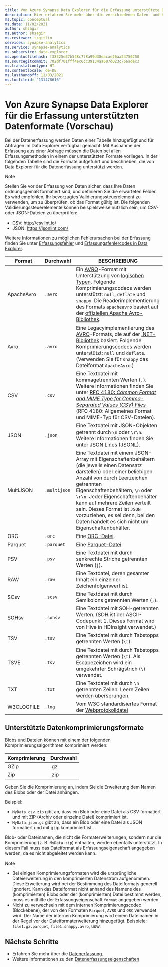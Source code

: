 ```yaml
---
title: Von Azure Synapse Data Explorer für die Erfassung unterstützte Datenformate.
description: Hier erfahren Sie mehr über die verschiedenen Daten- und Komprimierungsformate, die von Azure Synapse Data Explorer für die Erfassung unterstützt werden.
ms.topic: conceptual
ms.date: 11/02/2021
author: shsagir
ms.author: shsagir
ms.reviewer: tzgitlin
services: synapse-analytics
ms.service: synapse-analytics
ms.subservice: data-explorer
ms.openlocfilehash: f38325e37b548c7f8a99d38eacae26aa24756250
ms.sourcegitcommit: 702df701fff4ec6cc39134aa607d023c766adec3
ms.translationtype: HT
ms.contentlocale: de-DE
ms.lasthandoff: 11/03/2021
ms.locfileid: "131478616"
---
```

# <a name="data-formats-supported-by-azure-synapse-data-explorer-for-ingestion-preview"></a>Von Azure Synapse Data Explorer für die Erfassung unterstützten Datenformate (Vorschau)

Bei der Datenerfassung werden Daten einer Tabelle hinzugefügt und für Abfragen im Data Explorer verfügbar gemacht. Mit Ausnahme der Erfassung aus einer Abfrage müssen die Daten bei allen Erfassungsmethoden in einem der unterstützten Formate vorliegen. In der folgenden Tabelle sind die Formate aufgeführt und beschrieben, die von Data Explorer für die Datenerfassung unterstützt werden.

> [!NOTE]
> Stellen Sie vor der Erfassung von Daten sicher, dass Ihre Daten ordnungsgemäß formatiert sind, und definieren Sie die erwarteten Felder. Es wird empfohlen, Ihr bevorzugtes Validierungssteuerelement zu verwenden, um zu überprüfen, ob das Format gültig ist. Die folgenden Validierungssteuerelemente können beispielsweise nützlich sein, um CSV- oder JSON-Dateien zu überprüfen:
>
> * CSV: http://csvlint.io/
> * JSON: https://jsonlint.com/
>
> Weitere Informationen zu möglichen Fehlerursachen bei der Erfassung finden Sie unter [Erfassungsfehler](/azure/data-explorer/kusto/management/ingestionfailures?context=/azure/synapse-analytics/context/context) und [Erfassungsfehlercodes in Data Explorer](/azure/data-explorer/error-codes?context=/azure/synapse-analytics/context/context).

|Format   |Durchwahl   |BESCHREIBUNG|
|---------|------------|-----------|
|ApacheAvro|`.avro`    |Ein [AVRO](https://avro.apache.org/docs/current/)-Format mit Unterstützung von [logischen Typen](https://avro.apache.org/docs/current/spec.html#Logical+Types). Folgende Komprimierungscodecs werden unterstützt: `null`, `deflate` und `snappy`. Die Readerimplementierung des Formats `apacheavro` basiert auf der [offiziellen Apache Avro-Bibliothek](https://github.com/apache/avro).|
|Avro     |`.avro`     |Eine Legacyimplementierung des [AVRO](https://avro.apache.org/docs/current/)-Formats, die auf der [.NET-Bibliothek](https://www.nuget.org/packages/Microsoft.Hadoop.Avro) basiert. Folgende Komprimierungscodecs werden unterstützt: `null` und `deflate`. (Verwenden Sie für `snappy` das Dateiformat `ApacheAvro`.)|
|CSV      |`.csv`      |Eine Textdatei mit kommagetrennten Werten (`,`). Weitere Informationen finden Sie unter [RFC 4180: _Common Format and MIME Type for Comma-Separated Values (CSV) Files_](https://www.ietf.org/rfc/rfc4180.txt) (RFC 4180: Allgemeines Format und MIME-Typ für CSV-Dateien).|
|JSON     |`.json`     |Eine Textdatei mit JSON-Objekten getrennt durch `\n` oder `\r\n`. Weitere Informationen finden Sie unter [JSON Lines (JSONL)](http://jsonlines.org/).|
|MultiJSON|`.multijson`|Eine Textdatei mit einem JSON-Array mit Eigenschaftenbehältern (die jeweils einen Datensatz darstellen) oder einer beliebigen Anzahl von durch Leerzeichen getrennten Eigenschaftenbehältern, `\n` oder `\r\n`. Jeder Eigenschaftenbehälter kann auf mehrere Zeilen verteilt sein. Dieses Format ist `JSON` vorzuziehen, es sei denn, bei den Daten handelt es sich nicht um Eigenschaftenbehälter.|
|ORC      |`.orc`      |Eine [ORC-Datei](https://en.wikipedia.org/wiki/Apache_ORC).|
|Parquet  |`.parquet`  |Eine [Parquet-Datei](https://en.wikipedia.org/wiki/Apache_Parquet) |
|PSV      |`.psv`      |Eine Textdatei mit durch senkrechte Striche getrennten Werten (<code>&#124;</code>).|
|RAW      |`.raw`      |Eine Textdatei, deren gesamter Inhalt ein einzelner Zeichenfolgenwert ist.|
|SCsv     |`.scsv`     |Eine Textdatei mit durch Semikolons getrennten Werten (`;`).|
|SOHsv    |`.sohsv`    |Eine Textdatei mit SOH-getrennten Werten. (SOH ist der ASCII-Codepunkt 1. Dieses Format wird von Hive in HDInsight verwendet.)|
|TSV      |`.tsv`      |Eine Textdatei mit durch Tabstopps getrennten Werten (`\t`).|
|TSVE     |`.tsv`      |Eine Textdatei mit durch Tabstopps getrennten Werten (`\t`). Als Escapezeichen wird ein umgekehrter Schrägstrich (`\`) verwendet.|
|TXT      |`.txt`      |Eine Textdatei mit durch `\n` getrennten Zeilen. Leere Zeilen werden übersprungen.|
|W3CLOGFILE |`.log`    |Vom W3C standardisiertes Format der [Webprotokolldatei](https://www.w3.org/TR/WD-logfile.html) |

## <a name="supported-data-compression-formats"></a>Unterstützte Datenkomprimierungsformate

Blobs und Dateien können mit einem der folgenden Komprimierungsalgorithmen komprimiert werden:

|Komprimierung|Durchwahl|
|-----------|---------|
|GZip       |.gz      |
|Zip        |.zip     |

Geben Sie die Komprimierung an, indem Sie die Erweiterung dem Namen des Blobs oder der Datei anhängen.

Beispiel:

* `MyData.csv.zip` gibt an, dass ein Blob oder eine Datei als CSV formatiert und mit ZIP (Archiv oder einzelne Datei) komprimiert ist.
* `MyData.json.gz` gibt an, dass ein Blob oder eine Datei als JSON formatiert und mit gzip komprimiert ist.

Blob- oder Dateinamen, die nicht die Formaterweiterungen, sondern nur die Komprimierung (z. B. `MyData.zip`) enthalten, werden ebenfalls unterstützt. In diesem Fall muss das Dateiformat als Erfassungseigenschaft angegeben werden, da es nicht abgeleitet werden kann.

> [!NOTE]
> * Bei einigen Komprimierungsformaten wird die ursprüngliche Dateierweiterung in den komprimierten Datenstrom aufgenommen. Diese Erweiterung wird bei der Bestimmung des Dateiformats generell ignoriert. Kann das Dateiformat nicht anhand des Namens des (komprimierten) Blobs oder der (komprimierten) Datei bestimmt werden, muss es mithilfe der Erfassungseigenschaft `format` angegeben werden.
> * Nicht zu verwechseln mit dem internen Komprimierungscodec (Blockebene), der von den Formaten `Parquet`, `AVRO` und `ORC` verwendet wird. Der Name der internen Komprimierung wird einem Dateinamen in der Regel vor der Dateiformaterweiterung hinzugefügt. Beispiele: `file1.gz.parquet`, `file1.snappy.avro`, usw.

## <a name="next-steps"></a>Nächste Schritte

- Erfahren Sie mehr über die [Datenerfassung](data-explorer-ingest-data-overview.md).
- Weitere Informationen zu den [Datenerfassungseigenschaften](data-explorer-ingest-data-properties.md)
